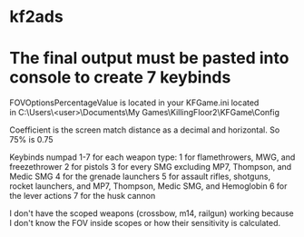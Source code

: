 # kf2ads
# The final output must be pasted into console to create 7 keybinds

FOVOptionsPercentageValue is located in your KFGame.ini located in C:\\Users\\\<user\>\\Documents\\My Games\\KillingFloor2\\KFGame\\Config

Coefficient is the screen match distance as a decimal and horizontal. So 75% is 0.75

Keybinds numpad 1-7 for each weapon type:
1 for flamethrowers, MWG, and freezethrower
2 for pistols 
3 for every SMG excluding MP7, Thompson, and Medic SMG 
4 for the grenade launchers
5 for assault rifles, shotguns, rocket launchers, and MP7, Thompson, Medic SMG, and Hemoglobin
6 for the lever actions
7 for the husk cannon

I don't have the scoped weapons (crossbow, m14, railgun) working because I don't know the FOV inside scopes or how their sensitivity is calculated.

